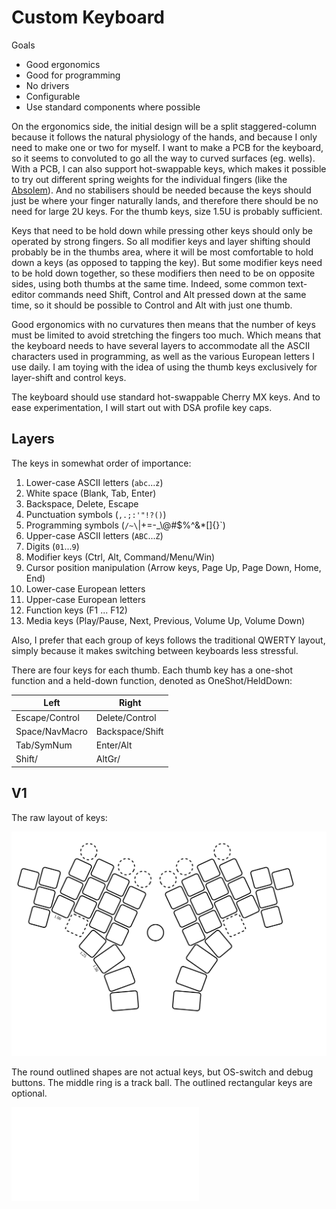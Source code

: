 # Custom Keyboard

Goals
- Good ergonomics
- Good for programming
- No drivers
- Configurable
- Use standard components where possible

On the ergonomics side, the initial design will be a split staggered-column because it follows the natural physiology of the hands, and because I only need to make one or two for myself.  I want to make a PCB for the keyboard, so it seems to convoluted to go all the way to curved surfaces (eg. wells).  With a PCB, I can also support hot-swappable keys, which makes it possible to try out different spring weights for the individual fingers (like the [Absolem](https://zealot.hu/absolem/)).  And no stabilisers should be needed because the keys should just be where your finger naturally lands, and therefore there should be no need for large 2U keys.  For the thumb keys, size 1.5U is probably sufficient.

Keys that need to be hold down while pressing other keys should only be operated by strong fingers. So all modifier keys and layer shifting should probably be in the thumbs area, where it will be most comfortable to hold down a keys (as opposed to tapping the key).  But some modifier keys need to be hold down together, so these modifiers then need to be on opposite sides, using both thumbs at the same time.  Indeed, some common text-editor commands need Shift, Control and Alt pressed down at the same time, so it should be possible to Control and Alt with just one thumb.  

Good ergonomics with no curvatures then means that the number of keys must be limited to avoid stretching the fingers too much.  Which means that the keyboard needs to have several layers to accommodate all the ASCII characters used in programming, as well as the various European letters I use daily.  I am toying with the idea of using the thumb keys exclusively for layer-shift and control keys.

The keyboard should use standard hot-swappable Cherry MX keys.  And to ease experimentation, I will start out with DSA profile key caps.

## Layers

The keys in somewhat order of importance:

1.  Lower-case ASCII letters (`abc`...`z`)
1.  White space (Blank, Tab, Enter)
1.  Backspace, Delete, Escape
1.  Punctuation symbols (`,.;:'"!?()`)
1.  Programming symbols (`/~\`|+=-_\\@#$%^&*[]{}`)
1.  Upper-case ASCII letters (`ABC`...`Z`)
1.  Digits (`01`...`9`)
1.  Modifier keys (Ctrl, Alt, Command/Menu/Win)
1.  Cursor position manipulation (Arrow keys, Page Up, Page Down, Home, End)
1.  Lower-case European letters
1.  Upper-case European letters
1.  Function keys (F1 ... F12)
1.  Media keys (Play/Pause, Next, Previous, Volume Up, Volume Down)

Also, I prefer that each group of keys follows the traditional QWERTY layout, simply because it makes switching between keyboards less stressful.

There are four keys for each thumb.  Each thumb key has a one-shot function and a held-down function, denoted as OneShot/HeldDown:

| Left           | Right |
| ----           | ----- |
| Escape/Control | Delete/Control |
| Space/NavMacro | Backspace/Shift |
| Tab/SymNum     | Enter/Alt |
| Shift/         | AltGr/ |

## V1

The raw layout of keys:

![V1 Layout](v1/minion.svg)

The round outlined shapes are not actual keys, but OS-switch and debug buttons.  The middle ring is a track ball.  The outlined rectangular keys are optional.

![V1 keymap](v1/minion.pdf)

